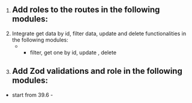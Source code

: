1. Add roles to the routes in the following modules:
   - 
2. Integrate get data by id, filter data, update and delete functionalities in the following modules:
   -  - filter, get one by id, update , delete
3. Add Zod validations and role in the following modules:
   - 

- start from 39.6 - 
